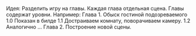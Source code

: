 Идея: Разделить игру на главы. Каждая глава отдельная сцена.
Главы содержат уровни.
Например: 
Глава 1. Обыск гостиной подозреваемого
1.0 Показан в билде
1.1 Достраиваем комнату, поворачиваем камеру.
1.2 Аналогично
...
Глава 2. Построение новой сцены.
 
